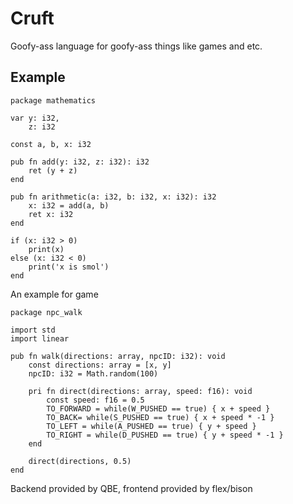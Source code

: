 # Cruft
Goofy-ass language for goofy-ass things like games and etc.

## Example
```cruft
package mathematics

var y: i32, 
    z: i32 

const a, b, x: i32

pub fn add(y: i32, z: i32): i32
    ret (y + z)
end

pub fn arithmetic(a: i32, b: i32, x: i32): i32
    x: i32 = add(a, b)
    ret x: i32
end 

if (x: i32 > 0)
    print(x)
else (x: i32 < 0)
    print('x is smol')
end
```

An example for game

```cruft
package npc_walk 

import std 
import linear

pub fn walk(directions: array, npcID: i32): void
    const directions: array = [x, y]
    npcID: i32 = Math.random(100)
      
    pri fn direct(directions: array, speed: f16): void
        const speed: f16 = 0.5
        TO_FORWARD = while(W_PUSHED == true) { x + speed }
        TO_BACK= while(S_PUSHED == true) { x + speed * -1 }
        TO_LEFT = while(A_PUSHED == true) { y + speed }
        TO_RIGHT = while(D_PUSHED == true) { y + speed * -1 }
    end

    direct(directions, 0.5)
end
```

Backend provided by QBE, frontend provided by flex/bison